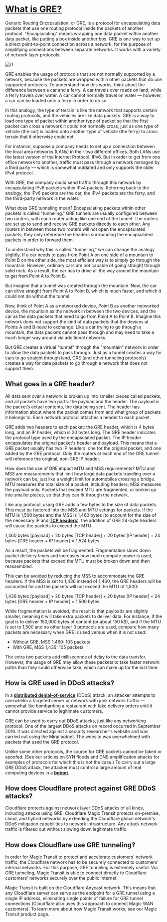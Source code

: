 # **[What is GRE?](https://www.cloudflare.com/learning/network-layer/what-is-gre-tunneling/)**

Generic Routing Encapsulation, or GRE, is a protocol for encapsulating data packets that use one routing protocol inside the packets of another protocol. "Encapsulating" means wrapping one data packet within another data packet, like putting a box inside another box. GRE is one way to set up a direct point-to-point connection across a network, for the purpose of simplifying connections between separate networks. It works with a variety of network layer protocols.

![i1](https://www.cloudflare.com/resources/images/slt3lc6tev37/5fGvytPGVkGJIcTVlrYeTN/b5cb26482aaa089fef405b7df0578cdb/encapsulated_packet.png)

GRE enables the usage of protocols that are not normally supported by a network, because the packets are wrapped within other packets that do use supported protocols. To understand how this works, think about the difference between a car and a ferry. A car travels over roads on land, while a ferry travels over water. A car cannot normally travel on water — however, a car can be loaded onto a ferry in order to do so.

In this analogy, the type of terrain is like the network that supports certain routing protocols, and the vehicles are like data packets. GRE is a way to load one type of packet within another type of packet so that the first packet can cross a network it could not normally cross, just as one type of vehicle (the car) is loaded onto another type of vehicle (the ferry) to cross terrain that it otherwise could not.

For instance, suppose a company needs to set up a connection between the local area networks (LANs) in their two different offices. Both LANs use the latest version of the Internet Protocol, IPv6. But in order to get from one office network to another, traffic must pass through a network managed by a third party — which is somewhat outdated and only supports the older IPv4 protocol.

With GRE, the company could send traffic through this network by encapsulating IPv6 packets within IPv4 packets. Referring back to the analogy, the IPv6 packets are the car, the IPv4 packets are the ferry, and the third-party network is the water.

What does GRE tunneling mean?
Encapsulating packets within other packets is called "tunneling." GRE tunnels are usually configured between two routers, with each router acting like one end of the tunnel. The routers are set up to send and receive GRE packets directly to each other. Any routers in between those two routers will not open the encapsulated packets; they only reference the headers surrounding the encapsulated packets in order to forward them.

To understand why this is called "tunneling," we can change the analogy slightly. If a car needs to pass from Point A on one side of a mountain to Point B on the other side, the most efficient way is to simply go through the mountain. However, ordinary cars are not capable of going straight through solid rock. As a result, the car has to drive all the way around the mountain to get from Point A to Point B.

But imagine that a tunnel was created through the mountain. Now, the car can drive straight from Point A to Point B, which is much faster, and which it could not do without the tunnel.

Now, think of Point A as a networked device, Point B as another networked device, the mountain as the network in between the two devices, and the car as the data packets that need to go from Point A to Point B. Imagine this network does not support the kind of data packets that the devices at Points A and B need to exchange. Like a car trying to go through a mountain, the data packets cannot pass through and may need to take a much longer way around via additional networks.

But GRE creates a virtual "tunnel" through the "mountain" network in order to allow the data packets to pass through. Just as a tunnel creates a way for cars to go straight through land, GRE (and other tunneling protocols) creates a way for data packets to go through a network that does not support them.

## What goes in a GRE header?

All data sent over a network is broken up into smaller pieces called packets, and all packets have two parts: the payload and the header. The payload is the packet’s actual contents, the data being sent. The header has information about where the packet comes from and what group of packets it belongs to. Each network protocol attaches a header to each packet.

GRE adds two headers to each packet: the GRE header, which is 4 bytes long, and an IP header, which is 20 bytes long. The GRE header indicates the protocol type used by the encapsulated packet. The IP header encapsulates the original packet's header and payload. This means that a GRE packet usually has two IP headers: one for the original packet, and one added by the GRE protocol. Only the routers at each end of the GRE tunnel will reference the original, non-GRE IP header.

How does the use of GRE impact MTU and MSS requirements?
MTU and MSS are measurements that limit how large data packets traveling over a network can be, just like a weight limit for automobiles crossing a bridge. MTU measures the total size of a packet, including headers; MSS measures the payload only. Packets that exceed MTU are fragmented, or broken up into smaller pieces, so that they can fit through the network.

Like any protocol, using GRE adds a few bytes to the size of data packets. This must be factored into the MSS and MTU settings for packets. If the MTU is 1,500 bytes and the MSS is 1,460 bytes (to account for the size of the necessary IP and **[TCP headers](https://www.cloudflare.com/learning/ddos/glossary/tcp-ip/)**), the addition of GRE 24-byte headers will cause the packets to exceed the MTU:

1,460 bytes [payload] + 20 bytes [TCP header] + 20 bytes [IP header] + 24 bytes [GRE header + IP header] = 1,524 bytes

As a result, the packets will be fragmented. Fragmentation slows down packet delivery times and increases how much compute power is used, because packets that exceed the MTU must be broken down and then reassembled.

This can be avoided by reducing the MSS to accommodate the GRE headers. If the MSS is set to 1,436 instead of 1,460, the GRE headers will be accounted for and the packets will not exceed the MTU of 1,500:

1,436 bytes [payload] + 20 bytes [TCP header] + 20 bytes [IP header] + 24 bytes [GRE header + IP header] = 1,500 bytes

While fragmentation is avoided, the result is that payloads are slightly smaller, meaning it will take extra packets to deliver data. For instance, if the goal is to deliver 150,000 bytes of content (or about 150 kB), and if the MTU is set to 1,500 and no other layer 3 protocols are used, compare how many packets are necessary when GRE is used versus when it is not used:

- Without GRE, MSS 1,460: 103 packets
- With GRE, MSS 1,436: 105 packets

The extra two packets add milliseconds of delay to the data transfer. However, the usage of GRE may allow these packets to take faster network paths than they could otherwise take, which can make up for the lost time.

## How is GRE used in DDoS attacks?

In a **[distributed denial-of-service](https://www.cloudflare.com/learning/ddos/what-is-a-ddos-attack/)** (DDoS) attack, an attacker attempts to overwhelm a targeted server or network with junk network traffic — somewhat like bombarding a restaurant with fake delivery orders until it cannot provide service to legitimate customers.

GRE can be used to carry out DDoS attacks, just like any networking protocol. One of the largest DDoS attacks on record occurred in September 2016. It was directed against a security researcher's website and was carried out using the Mirai botnet. The website was overwhelmed with packets that used the GRE protocol.

Unlike some other protocols, the source for GRE packets cannot be faked or spoofed. (See our articles on SYN floods and DNS amplification attacks for examples of protocols for which this is not the case.) To carry out a large GRE DDoS attack, the attacker must control a large amount of real computing devices in a **[botnet](https://www.cloudflare.com/learning/ddos/what-is-a-ddos-botnet/)**.

## How does Cloudflare protect against GRE DDoS attacks?

Cloudflare protects against network layer DDoS attacks of all kinds, including attacks using GRE. Cloudflare Magic Transit protects on-premise, cloud, and hybrid networks by extending the Cloudflare global network's DDoS mitigation capabilities to network infrastructure. Any attack network traffic is filtered out without slowing down legitimate traffic.

## How does Cloudflare use GRE tunneling?

In order for Magic Transit to protect and accelerate customers' network traffic, the Cloudflare network has to be securely connected to customers' internal networks. For this purpose, GRE tunneling is extremely useful. Via GRE tunneling, Magic Transit is able to connect directly to Cloudflare customers' networks securely over the public Internet.

Magic Transit is built on the Cloudflare Anycast network. This means that any Cloudflare server can serve as the endpoint for a GRE tunnel using a single IP address, eliminating single points of failure for GRE tunnel connections (Cloudflare also uses this approach to connect Magic WAN customers). To learn more about how Magic Transit works, see our Magic Transit product page.
